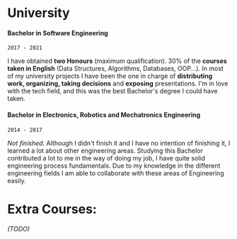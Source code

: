 # University

#### Bachelor in Software Engineering

`2017 - 2021`

I have obtained **two Honours** (maximum qualification). 30% of the **courses taken in English** (Data Structures, Algorithms, Databases, OOP...). In  most of my university projects I have been the one in charge of **distributing work, organizing, taking decisions** and **exposing** presentations. I'm in love with the tech field, and this was the best Bachelor's degree I could have taken.

#### Bachelor in Electronics, Robotics and Mechatronics Engineering

`2014 - 2017`

_Not finished_. Although I didn't finish it and I have no intention of finishing it, I learned a lot about other engineering areas. Studying this Bachelor contributed a lot to me in the way of doing my job, I have quite solid engineering process fundamentals. Due to my knowledge in the different engineering fields I am able to collaborate with these areas of Engineering easily.

# Extra Courses:

_(TODO)_